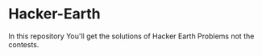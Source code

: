 # Hacker-Earth
In this repository You'll get the solutions of Hacker Earth Problems not the contests.
